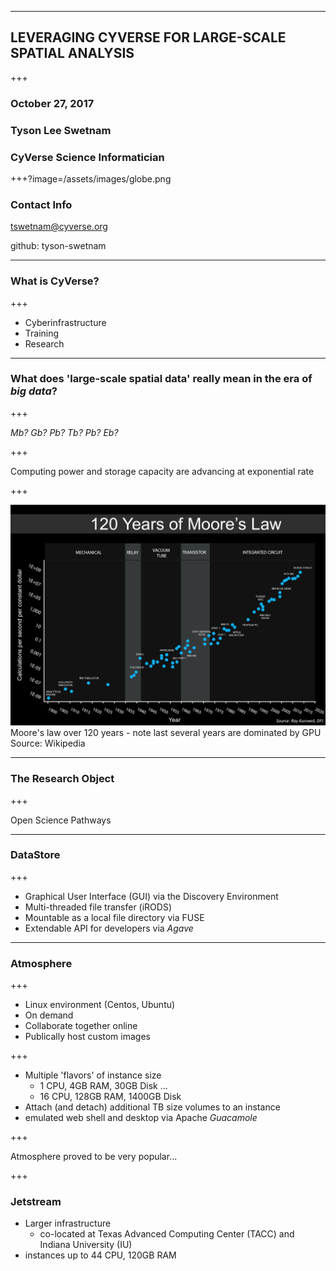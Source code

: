 <!--
Slide delimiters are given by:
horizontal: ---
vertical: +++
-->

---

## LEVERAGING CYVERSE FOR LARGE-SCALE SPATIAL ANALYSIS

+++

### October 27, 2017
### Tyson Lee Swetnam
### CyVerse Science Informatician

+++?image=/assets/images/globe.png

### Contact Info

tswetnam@cyverse.org

github: tyson-swetnam

---

### What is CyVerse?

+++

- Cyberinfrastructure
- Training
- Research

---

### What does 'large-scale spatial data' really mean in the era of _big data_?

+++

*Mb? Gb? Pb? Tb? Pb? Eb?*

+++

Computing power and storage capacity are advancing at exponential rate

+++

[![Logo](assets/imagery/Moore's_Law_over_120_Years.png)](https://en.wikipedia.org/wiki/Moore%27s_law) Moore's law over 120 years - note last several years are dominated by GPU
Source: Wikipedia

---

### The Research Object

+++

Open Science Pathways

---

### DataStore

+++

- Graphical User Interface (GUI) via the Discovery Environment
- Multi-threaded file transfer (iRODS)
- Mountable as a local file directory via FUSE
- Extendable API for developers via _*Agave*_

---

### Atmosphere

+++

- Linux environment (Centos, Ubuntu)
- On demand
- Collaborate together online
- Publically host custom images

+++

- Multiple 'flavors' of instance size
  - 1 CPU, 4GB RAM, 30GB Disk
  ...
  - 16 CPU, 128GB RAM, 1400GB Disk
- Attach (and detach) additional TB size volumes to an instance   
- emulated web shell and desktop via Apache _Guacamole_  

+++

Atmosphere proved to be very popular...

+++

### Jetstream

- Larger infrastructure
  - co-located at Texas Advanced Computing Center (TACC) and Indiana University (IU)
- instances up to 44 CPU, 120GB RAM  
